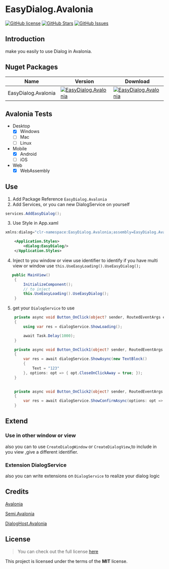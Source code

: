 # EasyDialog.Avalonia

[![GitHub license](https://img.shields.io/badge/license-MIT-blue.svg)](https://mit-license.org/)
[![GitHub Stars](https://img.shields.io/github/stars/Vctoons/EasyDialog.Avalonia.svg)](https://github.com/Vctoons/EasyDialog.Avalonia/stargazers)
[![GitHub Issues](https://img.shields.io/github/issues/Vctoons/EasyDialog.Avalonia.svg)](https://github.com/Vctoons/EasyDialog.Avalonia/issues)

## Introduction

make you easily to use Dialog in Avalonia.

## Nuget Packages

| Name                  | Version                                                                                                                                     | Download                                                                                                                                     |
|-----------------------|---------------------------------------------------------------------------------------------------------------------------------------------|----------------------------------------------------------------------------------------------------------------------------------------------|
| EasyDialog.Avalonia | [![EasyDialog.Avalonia](https://img.shields.io/nuget/v/EasyDialog.Avalonia.svg)](https://www.nuget.org/packages/EasyDialog.Avalonia/) | [![EasyDialog.Avalonia](https://img.shields.io/nuget/dt/EasyDialog.Avalonia.svg)](https://www.nuget.org/packages/EasyDialog.Avalonia/) |

## Avalonia Tests

* Desktop
  * [x] Windows
  * [ ] Mac
  * [ ] Linux
* Mobile
  * [x] Android
  * [ ] iOS
* Web
  * [x] WebAssembly

## Use

1. Add Package Reference `EasyDialog.Avalonia`
2. Add Services, or you can new DialogService on yourself

```csharp
services.AddEasyDialog();
```

3. Use Style in App.xaml

```csharp
xmlns:dialog="clr-namespace:EasyDialog.Avalonia;assembly=EasyDialog.Avalonia"
```

```xml
    <Application.Styles>
        <dialog:EasyDialog/>
    </Application.Styles>
```

4. Inject to you window or view
use identifier to identify if you have multi view or window use `this.UseEasyLoading().UseEasyDialog();`
```csharp
   public MainView()
    {
        InitializeComponent();
        // to inject 
        this.UseEasyLoading().UseEasyDialog();
    }
```

5. get your `DialogService` to use
```csharp
    private async void Button_OnClick(object? sender, RoutedEventArgs e)
    {
        using var res = dialogService.ShowLoading();

        await Task.Delay(1000);
    }

    private async void Button_OnClick1(object? sender, RoutedEventArgs e)
    {
        var res = await dialogService.ShowAsync(new TextBlock()
        {
            Text = "123"
        }, options: opt => { opt.CloseOnClickAway = true; });
    }

    
    private async void Button_OnClick2(object? sender, RoutedEventArgs e)
    {
        var res = await dialogService.ShowConfirmAsync(options: opt => { opt.CloseOnClickAway = true; });
    }
```

## Extend

### Use in other window or view

also you can to use  `CreateDialogWindow` or `CreateDialogView`,to include in you view ,give a different identifier.

### Extension DialogService

also you can write extensions on `DialogService` to realize your dialog logic


## Credits

[Avalonia](https://github.com/AvaloniaUI/Avalonia)

[Semi.Avalonia](https://github.com/irihitech/Semi.Avalonia)

[DialogHost.Avalonia](https://github.com/AvaloniaUtils/DialogHost.Avalonia)

## License

> You can check out the full license [here](https://github.com/Vctoons/EasyDialog.Avalonia/blob/master/LICENSE)

This project is licensed under the terms of the **MIT** license.
